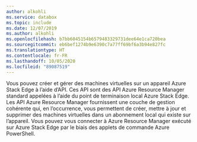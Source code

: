 ```yaml
---
author: alkohli
ms.service: databox
ms.topic: include
ms.date: 12/07/2019
ms.author: alkohli
ms.openlocfilehash: b7bb6045154b6579483329731dee64e1ca720bea
ms.sourcegitcommit: eb6bef1274b9e6390c7a77ff69bf6a3b94e827fc
ms.translationtype: HT
ms.contentlocale: fr-FR
ms.lasthandoff: 10/05/2020
ms.locfileid: "89087519"
---
```

Vous pouvez créer et gérer des machines virtuelles sur un appareil Azure Stack Edge à l’aide d’API. Ces API sont des API Azure Resource Manager standard appelées à l’aide du point de terminaison local Azure Stack Edge. Les API Azure Resource Manager fournissent une couche de gestion cohérente qui, en l’occurrence, vous permettent de créer, mettre à jour et supprimer des machines virtuelles dans un abonnement local qui existe sur l’appareil. Vous pouvez vous connecter à Azure Resource Manager exécuté sur Azure Stack Edge par le biais des applets de commande Azure PowerShell.